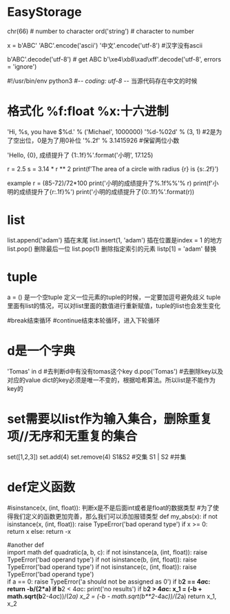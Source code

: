 # EasyStorage

chr(66) # number to character
ord('string') # character to number

x = b'ABC'
'ABC'.encode('ascii')
'中文'.encode('utf-8')  #汉字没有ascii

b'ABC'.decode('utf-8') # get ABC
b'\xe4\xb8\xad\xff'.decode('utf-8', errors = 'ignore')

#!/usr/bin/env python3
#-*- coding: utf-8 -*-  当源代码存在中文的时候

# 格式化 %f:float %x:十六进制
'Hi, %s, you have $%d.' % ('Michael', 1000000)
'%d-%02d' % (3, 1) #2是为了空出位，0是为了用0补位
'%.2f' % 3.1415926 #保留两位小数

'Hello, {0}, 成绩提升了 {1:.1f}%'.format('小明', 17.125) 

r = 2.5 s = 3.14 * r ** 2
print(f'The area of a circle with radius {r} is {s:.2f}')

example 
r = (85-72)/72*100
print('小明的成绩提升了%.1f%%'% r)
print(f'小明的成绩提升了{r:.1f}%')
print('小明的成绩提升了{0:.1f}%'.format(r))

# list
list.append('adam') 插在末尾
list.insert(1, 'adam') 插在位置是index = 1 的地方
list.pop() 删除最后一位
list.pop(1) 删除指定索引的元素
listp[1] = 'adam' 替换

# tuple
a = () 是一个空tuple
定义一位元素的tuple的时候，一定要加逗号避免歧义
tuple里面有list的情况，可以对list里面的数值进行重新赋值，tuple的list也会发生变化

#break结束循环
#continue结束本轮循环，进入下轮循环

# d是一个字典
'Tomas' in d #去判断d中有没有tomas这个key
d.pop('Tomas') #去删除key以及对应的value
dict的key必须是唯一不变的，根据哈希算法。所以list是不能作为key的

# set需要以list作为输入集合，删除重复项//无序和无重复的集合
set([1,2,3])
set.add(4)
set.remove(4)
S1&S2 #交集
S1 | S2 #并集

# def定义函数
#isinstance(x, (int, float)): 判断x是不是后面int或者是float的数据类型
#为了使得我们定义的函数更加完善，那么我们可以添加报错类型
def my_abs(x):
  if not isinstance(x, (int, float)):
    raise TypeError('bad operand type')
  if x >= 0:
    return x
  else:
    return -x
    
#another def    
import math
def quadratic(a, b, c):
    if not isinstance(a, (int, float)):
        raise TypeError('bad operand type')
    if not isinstance(b, (int, float)):
        raise TypeError('bad operand type')
    if not isinstance(c, (int, float)):
        raise TypeError('bad operand type')  
    if a == 0:
        raise TypeError('a should not be assigned as 0')
    if b**2 == 4*a*c:
        return -b/(2*a)
    if b**2 < 4*a*c:
        print('no results')
    if b**2 > 4*a*c:
        x_1 = (-b + math.sqrt(b**2-4*a*c))/(2*a)
        x_2 = (-b - math.sqrt(b**2-4*a*c))/(2*a)
        return x_1, x_2




